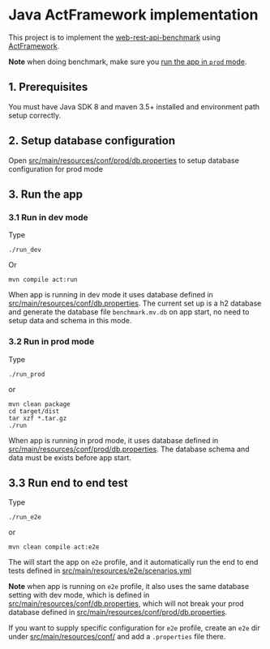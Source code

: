 # Java ActFramework implementation

This project is to implement the [web-rest-api-benchmark](https://github.com/mihaicracan/web-rest-api-benchmark) using [ActFramework](https://github.com/actframework/actframework).


**Note** when doing benchmark, make sure you [run the app in `prod` mode](#32-run-in-prod-mode).

## 1. Prerequisites

You must have Java SDK 8 and maven 3.5+ installed and environment path setup correctly.

## 2. Setup database configuration

Open [src/main/resources/conf/prod/db.properties](src/main/resources/conf/prod/db.properties) to setup database configuration for prod mode


## 3. Run the app

### 3.1 Run in dev mode

Type

```shell
./run_dev
```

Or

```shell
mvn compile act:run
```

When app is running in dev mode it uses database defined in [src/main/resources/conf/db.properties](src/main/resources/conf/db.properties). The current set up is a h2 database and generate the database file `benchmark.mv.db` on app start, no need to setup data and schema in this mode.

### 3.2 Run in prod mode

Type

```shell
./run_prod
```

or

```shell
mvn clean package
cd target/dist
tar xzf *.tar.gz
./run
```

When app is running in prod mode, it uses database defined in [src/main/resources/conf/prod/db.properties](src/main/resources/conf/prod/db.properties). The database schema and data must be exists before app start.

## 3.3 Run end to end test

Type

```shell
./run_e2e
```

or

```shell
mvn clean compile act:e2e
```

The will start the app on `e2e` profile, and it automatically run the end to end tests defined in [src/main/resources/e2e/scenarios.yml](src/main/resources/e2e/scenarios.yml)

**Note** when app is running on `e2e` profile, it also uses the same database setting with dev mode, which is defined in [src/main/resources/conf/db.properties](src/main/resources/conf/db.properties), which will not break your prod database defined in [src/main/resources/conf/prod/db.properties](src/main/resources/conf/prod/db.properties).

If you want to supply specific configuration for `e2e` profile, create an `e2e` dir under [src/main/resources/conf/](src/main/resources/conf/) and add a `.properties` file there.